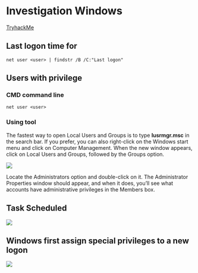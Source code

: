 # Investigation Windows

[TryhackMe](https://tryhackme.com/room/investigatingwindows)

## Last logon time for <user>

```net user <user> | findstr /B /C:"Last logon"```

## Users with privilege

### CMD command line

```net user <user>```

### Using tool

The fastest way to open Local Users and Groups is to type **lusrmgr.msc** in the search bar. If you prefer, you can also right-click on the Windows start menu and click on Computer Management. When the new window appears, click on Local Users and Groups, followed by the Groups option.

![](img/user.png)

Locate the Administrators option and double-click on it. The Administrator Properties window should appear, and when it does, you’ll see what accounts have administrative privileges in the Members box.

## Task Scheduled 

![](img/task.png)

## Windows first assign special privileges to a new logon

![](img/logon.png)

